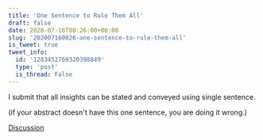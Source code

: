 ```yaml
---
title: 'One Sentence to Rule Them All'
draft: false
date: 2020-07-16T00:26:00+00:00
slug: '202007160026-one-sentence-to-rule-them-all'
is_tweet: true
tweet_info:
  id: '1283452769320398849'
  type: 'post'
  is_thread: False
---
```




I submit that all insights can be stated and conveyed using single sentence. 

(if your abstract doesn't have this one sentence, you are doing it wrong.)

[Discussion](https://x.com/sytelus/status/1283452769320398849)
